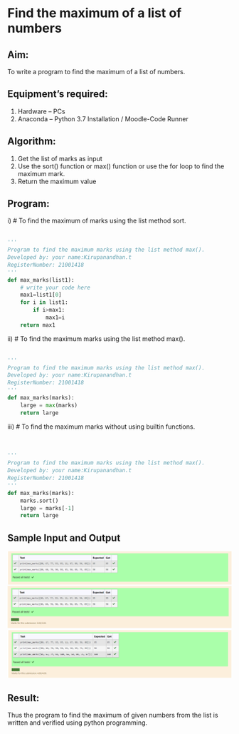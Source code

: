 # Find the maximum of a list of numbers
## Aim:
To write a program to find the maximum of a list of numbers.
## Equipment’s required:
1.	Hardware – PCs
2.	Anaconda – Python 3.7 Installation / Moodle-Code Runner
## Algorithm:
1.	Get the list of marks as input
2.	Use the sort() function or max() function or use the for loop to find the maximum mark.
3.	Return the maximum value
## Program:

i)	# To find the maximum of marks using the list method sort.
```Python

''' 
Program to find the maximum marks using the list method max().
Developed by: your name:Kirupanandhan.t
RegisterNumber: 21001418
'''
def max_marks(list1):
    # write your code here
    max1=list1[0]
    for i in list1:
        if i>max1:
            max1=i
    return max1

```

ii)	# To find the maximum marks using the list method max().
```Python

''' 
Program to find the maximum marks using the list method max().
Developed by: your name:Kirupanandhan.t
RegisterNumber: 21001418
'''
def max_marks(marks):
	large = max(marks)
	return large

```

iii) # To find the maximum marks without using builtin functions.
```Python


''' 
Program to find the maximum marks using the list method max().
Developed by: your name:Kirupanandhan.t
RegisterNumber: 21001418
'''
def max_marks(marks):
	marks.sort()
	large = marks[-1]
	return large

```
## Sample Input and Output
![output](./img/01.png) 
![output](./img/02.png) 
![output](./img/03.png)


## Result:
Thus the program to find the maximum of given numbers from the list is written and verified using python programming.